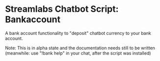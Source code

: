 # Streamlabs Chatbot Script: Bankaccount
A bank account functionality to "deposit" chatbot currency to your bank account.

Note: This is in alpha state and the documentation needs still to be written (meanwhile: use "!bank help" in your chat, after the script was installed)
